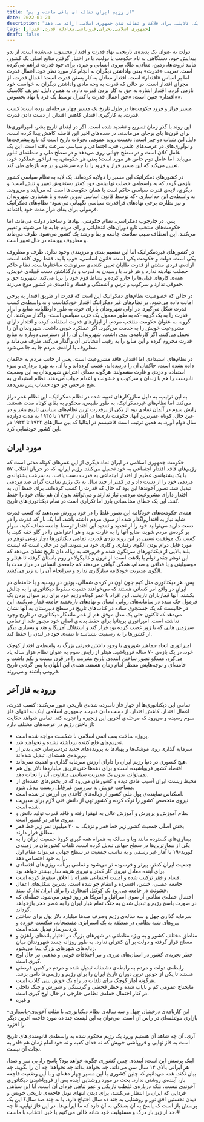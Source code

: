 ```yaml
---
title: "از رژیم ایران تفاله ای باقی مانده و بس"
date: 2022-01-21
description: "دکتر عرفانی در این مقاله بر اساس فرایند قدرت و اقتدار در دولتهای دمکراتیک و غیردمکراتیک، دلایلی برای فلاکت و تفاله شدن جمهوری اسلامی ارائه می دهد"
tags: [جمهوری اسلامی,بحران,فروپاشی,معادله قدرت,اقتدار]
draft: false
---
```

دولت به عنوان یک پدیده‌ی تاریخی، نهاد قدرت و اقتدار محسوب می‌شده است. از بدو پیدایش خود، دستگاهی به نام حکومت یا دولت، با در اختیار گرفتن منابع اصلی یک کشور، مانند ثروت‌ها، زمین، معادن، طلا، نیروی انسانی و غیره، برای خود قدرت فراهم می‌کرده است. تعریف «قدرت» یعنی واداشتن دیگران به انجام کار مورد نظر خود. اعمال قدرت اما بر اساس «اقتدار» است. اقتدار معادل به کار بستن قدرت است؛ اعمال قدرت، از مجرای اقتدار است. در حالی که قدرت به وجه مادی واداشتن دیگران به خواست خود بازمی گردد، اقتدار اشاره به حق به کار بردن قدرت دارد. به همین دلیل، تعریف کلاسیک «اقتدار» چنین است: «حق اعمال قدرت یا کنترل توسط یک فرد یا نهاد بخصوص».

مسیر فراز و فرود حکومت‌ها در طول تاریخ یک مسیر چهار مرحله‌ای بوده است:
کسب قدرت، به کارگیری اقتدار، کاهش اقتدار، از دست دادن قدرت.

این روند با گذر زمان تسریع و تشدید شده است. اگر در ابتدای تاریخ بشر، امپراتوری‌ها برای قرن‌ها پای برجای می‌ماندند، در سده‌های اخیر این فاصله کاهش پیدا کرده است. دلیل این شتاب دو چیز است: نخست روند عمومی تحولات تاریخ است که تابع پیشرفت‌ها و نوآوری‌های در عرصه‌های علمی، فنی، اجتماعی و سیاسی سرعت یافته است. این یک عامل کلان است و در سطح جهانی روی می‌دهد و در سطح ملی و منطقه‌ای تبلور می‌یابد. اما عامل دوم خاص هر مورد است؛ یعنی هر حکومتی، به فراخور عملکرد خود، تعیین می‌کند که این مسیر فراز و فرود را با چه سرعتی و در چه بازه‌ای طی کند.

در کشورهای دمکراتیک این مسیر را دولایه کرده‌اند. یک لایه به نظام سیاسی کشور بازمی گردد که به واسطه‌ی خصلت نهادینه‌ی خود کمتر دستخوش تغییر و تنش است؛ و دیگری، لایه‌ی قدرت سیاسی حاکم است یا همان حکومت‌ها است که می‌آیند و می‌روند. به واسطه‌ی این جداسازی -که توسط قانون اساسی تدوین شده و با هشیاری شهروندان و نیز نظارت برخی نهادهای فراقدرت سیاسی نگهبانی می‌شود- نظام‌های دمکراتیک فرمولی برای بقای دراز مدت خود یافته‌اند.

پس، در چارچوب دمکراسی، نظام حکومتی، نهادها و ساختار دولت می‌ماند، اما حکومت‌های منتخب تابع دوران‌های انتخاباتی و رای مردم جا به جا می‌شوند و تغییر می‌کنند. این انعطاف سبب سلامت جامعه و بقا و رشد یک کشور می‌شود. ظرف می‌ماند و مظروف پیوسته در حال تغییر است.

در کشورهای غیردمکراتیک اما این تقسیم بندی و مرزبندی وجود ندارد. ظرف و مظروف یکی است. دولت و حکومت یکی است. قانون اساسی، خوب یا بد، فقط روی کاغذ است. اراده‌ی فردی مشتی از قدرت طلبان تعیین کننده‌ی سرنوشت ساختارهاست. نظام حاکم خصلت نهادینه ندارد و هر فرد، با رسیدن به قدرت و بازگذاشتن دست قبیله‌ی خویش، همه‌ی کارهای قبلی‌ها را جارو کرده و بساط قوم خود را برپا می‌کند. شهروند حق و حقوقی ندارد و سرکوب و ترس و آشفتگی و فساد و ناامیدی در کشور موج می‌زند.

در حالی که خصوصیت نظام‌های دمکراتیک این است که قدرت از طریق اقتدار به برخی امانت داده می‌شود، در نظام‌های غیر دمکراتیک اقتدار خودکفاست و به واسطه‌ی کسب قدرت شکل می‌گیرد. در اولی شهروندان با رای خود، به طور داوطلبانه، منابع و ابزار قدرت را به یک گروه -که به طور معمول یک حزب سیاسی است- واگذار می‌کنند. آن گروه، به عنوان حکومت منتخب مردم، از ابزارهای قدرت استفاده کرده و اقتدار دارای مشروعیت خویش را به خدمت می‌گیرد. اگر عملکرد خوبی داشت، شهروندان آن را تحمل می‌کنند، اگر کارنامه‌ی بدی داشت، شهروندان آن را از دسترسی دوباره به منابع قدرت محروم کرده و این منابع را به رقیب انتخاباتی آن واگذار می‌کند. ظرف می‌ماند و مظروف با اراده‌ی مردم جا به جا می‌شود.

در نظام‌های استبدادی اما اقتدار، فاقد مشروعیت است. یعنی از جانب مردم به حاکمان داده نشده است. حاکمان آن را دزدیده‌اند، غصب کرده‌اند و با آن، به بهره برداری و سوء استفاده و دزدی و غارت مشغولند. هرگونه صدای اعتراضِ شهروندان به این وضعیت نادرست را هم با زندان و سرکوب و خشونت و اعدام جواب می‌دهند. نظام استبدادی به هیچ مرجعی جز خود حساب پس نمی‌دهد.

به این ترتیب، به دلیل سازوکارهای تعبیه شده در نظام دمکراتیک، این نظام عمر دراز می‌کند. اما نظام‌های غیردمکراتیک، به طور طبیعی، محکوم به بقای کوتاه مدت هستند. رایش سوم در آلمان نمادی بود از یکی از پرقدرت ترین نظام‌های سیاسی تاریخ بشر و در عین حال، کوتاه عمرترین آنها. حکومت نازی‌ها در آلمان از ۱۹۳۳ تا ۱۹۴۵ به مدت دوازده سال دوام آورد. به همین ترتیب است فاشیسم در ایتالیا که بین سال‌های ۱۹۲۲ تا ۱۹۴۳ در این کشور خودنمایی کرد.

## مورد ایران
حکومت جمهوری اسلامی در ایران نماد دیگری از این عمرهای کوتاه مدتی است که رژیم‌های فاقد اقتدار اجتماعی به خود تحمیل می‌کنند. رژیم ایران، که در جریان انقلاب ۵۷ با یک پشتوانه‌ی عظیم از اقتدار اجتماعی به قدرت دست یافت، به سرعت پشتوانه‌ی مردمی خود را از دست داد و در کمتر از چند سال به یک رژیم تمامیت گرای ضد مردمی تبدیل شد. تصور آخوندها این بود که حال که قدرت را کسب کرده‌اند، برای حفظ آن، به اقتدار دارای مشروعیت مردمی نیاز ندارند و می‌توانند بدون آن هم بقای خود را حفظ کنند. این یک خطای محاسباتی بارز اما تکراری است در تمام دیکتاتوری‌های تاریخ.

همه‌ی حکومت‌های خودکامه این تصور غلط را در خود پرورش می‌دهند که کسب قدرت شاید نیاز به اقتدارواگذار شده از سوی مردم داشته باشد، اما یک بار که قدرت را در دست دارید می‌توانید خود را از تجدید و تمدید این اقتدار توسط جامعه معاف کنید، سوار بر گرده‌ی مردم شوید، منابع آنها را به غارت برید و هر اعتراضی را در گلو خفه کنید. با کسب یک موفقیت نسبی در این روند دزدی قدرت، تمامی دیکتاتورها دچار نوعی توهم در مورد قابل دوام بودن الگوی رفتاری و کاری خود می‌شوند. این در حالی است که لیست بلند بالایی از دیکتاتورهای سرنگون شده و فرورفته به زباله دان تاریخ نشان می‌دهد که این توهم چقدر توام با بلاهت است: از نرون و کالیگولا در روم باستان گرفته تا هیتلر و موسولینی و یا قذافی و صدام، همگی گواهی می‌دهند که جامعه‌ی انسانی در دراز مدت با الگوی مدیریت خودکامه سازگاری ندارد و سرانجام آن را به زیر می‌کشد.

پس، هر دیکتاتوری مثل کیم جون اون در کره‌ی شمالی، پوتین در روسیه و یا خامنه‌ای در ایران در واقع امر کسانی هستند که می‌خواهند حتمیت سقوط دیکتاتوری را به چالش بکشند. آنها قماربازان تاریخند. این افراد با عمر کوتاه رژیم خود برای زیر سوال بردن یک فرمول حک شده در سامانه‌های روانی انسان و نهادهای تاریخمند جامعه قمار می‌کنند. این در حالیست که یک جستجوی ساده در کتاب‌های تاریخ در سطح دبیرستان به آنها نشان می‌دهد که تاکنون حتی یک مدل موفق هم از عمر ماندگار دیکتاتوری در تاریخ وجود نداشته است. امپراتوری بریتانیا برای حفظ بدنه‌ی اصلی خود مجبور شد از تمامی سرزمین هایی که با زور غصب کرده بود فرار کند و استقلال آمریکا و هند و بسیاری دیگر از کشورها را به رسمیت بشناسد تا تتمه‌ی خود در لندن را حفظ کند.

امپراتوری اتحاد جماهیر شوروی با وجود داشتن قدرتی بزرگ به واسطه‌ی اقتدار کوچک خود، در یک بازه‌ی ۷۰ ساله فروپاشید. هیتلر از رایش سوم به عنوان نظام هزار ساله یاد می‌کرد، مسکو تصور ساختن آینده‌ی تاریخ بشریت را در قرن بیست و یکم داشت و خامنه‌ای و نوچه‌هایش منتظر امام زمان هستند. همه‌ی این ابلهان با پس گردنی تاریخ فرومی پاشند و می‌روند.

## ورود به فاز آخر
تمامی این دیکتاتوری‌ها از چهار فاز نامبرده شده‌ی تاریخی عبور می‌کنند: کسب قدرت، اعمال اقتدار، کاهش اقتدار، از دست دادن قدرت. جمهوری اسلامی اینک به انتهای فاز سوم رسیده و می‌رود که مرحله‌ی آخرین این زنجیره را تجربه کند. تمامی شواهد حکایت از باختن رژیم در عرصه‌های مختلف دارد:

* پروژه ساخت بمب اتمی اسلامی با شکست مواجه شده است.
* تحریم‌های فلج کننده برداشته نشده و نخواهند شد.
* سرمایه گذاری روی موشک‌ها و پهبادها به پرونده‌های جدید دردسرساز، حتی بدتر از پرونده‌ی هسته‌ای، تبدیل شده‌اند.
* هیچ کشوری در دنیا رژیم ایران را دارای ارزش سرمایه گذاری و اهمیت نمی‌داند.
* اقتصاد کشور فروپاشیده است و برای دهه‌ها حتی تزریق میلیاردها دلار پول هم نمی‌تواند، بدون یک مدیریت سیاسی متفاوت، آن را نجات دهد.
* محیط زیست ایران آسیب مادی دیده و کشورمان می‌رود که در بخش‌های عمده‌ای از مساحت خویش به سرزمین غیرقابل زیست تبدیل شود.
* اسکناس نماینده‌ی پول ملی کشور از زباله‌های کاغذی بی ارزش تر شده است.
* نیروی متخصص کشور را ترک کرده و کشور تهی از دانش فنی لازم برای مدیریت شده است.
* نظام آموزش و پرورش و آموزش عالی به قهقرا رفته و فاقد قدرت تولید دانش و نیروی ماهر در کشور است.
* بخش اصلی جمعیت کشور زیر خط فقر و نزدیک به ۴۰ میلیون نفر زیر خط فقر مطلق قرار دارند.
* بیماری‌های گسترده مانند وبا و سالک به همراه همه گیری کرونا جمعیت ایران را به یکی از بیمارترین‌ها در سطح جهانی تبدیل کرده است. تلفات کشورمان در زمینه‌ی کووید-۱۹ با آمار غیر رسمی و به تناسب جمعیت در سطح جهانی می‌تواند مقام اول را به خود اختصاص دهد.
* جمعیت ایران کمتر، پیرتر و فرسوده تر می‌شود و تمامی برنامه ریزی‌های اقتصادی برای آینده معادل نیروی کار کمتر و نیروی هزینه ساز بیشتر خواهد بود.
* فساد و فقر ترکیب شده و امنیت اجتماعی همراه با اخلاق سقوط کرده است.
* جامعه عصبی، خشن، افسرده و انتقام جو شده است. بدترین شکل‌های اعمال خشونت در جامعه می‌رود یک کوکتل انفجاری را برای ایران تدارک ببیند.
* احتمال حمله‌ی نظامی از سوی اسرائیل و آمریکا هر روز قویتر می‌شود. حمله‌ای که در صورت پاسخ رژیم و تبدیل شدن به جنگ تمام عیار ایران را به عصر حجر بازخواهد گرداند.
* سرمایه گذاری چهل و سه ساله‌ی رژیم وصرف صدها میلیارد دلار پول برای ساختن نیروهای شبه نظامی در منطقه به یک استراتژی مفتضحانه، شکست خورده و دردسرساز تبدیل شده است.
* مناطق مختلف کشور و به ویژه مناطقی در شهرهای بزرگ در اختیار باندهای راهزن و مسلح قرار گرفته و دولت بر آن کنترلی ندارد. به طور روزانه جسد شهروندان میان زباله‌های شهرهای بزرگ پیدا می‌شود.
* خطر تجزیه‌ی کشور در استان‌های مرزی و نیز اختلافات قومی و مذهبی در حال اوج گیری است.
* رابطه‌ی دولت و مردم به رابطه‌ی دشمنانه تبدیل شده و مردم در کمین فرصتی هستند تا یکی از خونین ترین دوران تاریخ ایران را برای رژیم و رژیمی‌ها دامن بزنند. هرگونه آمار کوچک برای تلفات در راه یک خوش بینی کاذب است.
* مایحتاج عمومی کم و نایاب شده و خطر قحطی و گرسنگی و شورش و جنگ داخلی در کنار احتمال حمله‌ی نظامی خارجی در حال اوج گیری است.
* و غیره

این کارنامه‌ی درخشان چهل و سه ساله‌ی نظام دیکتاتوری، با مثلث آخوندی-پاسداری-بازاری موئتلفه‌ای در راس آن است. می‌توان به این لیست چند ده مورد فاجعه آفرین دیگر را افزود.

آری، آن چه شاهد آن هستیم ورود یک رژیم محکوم شده به واسطه‌ی قانومندی‌های تاریخ است به فاز نهایی و فروپاشی خویش که نه خدای کعبه و نه خود امام زمان هم قادر به نجات آن نیست.

اینک پرسش این است: آینده‌ی چنین کشوری چگونه خواهد بود؟ پاسخ را، بی سر و صدا، هر ایرانی بالای ۱۴ سال سن می‌داند، چه بخواهد بداند چه نخواهد؛ چه آن را بگوید، چه بیان نکند. همه می‌دانیم که چنین کشوری با این مسیر چهار دهه‌ای و با این وضعیت فاجعه بار، آینده‌ی روشنی ندارد. بحث در مورد روشنایی آینده پس از فروپاشیدن دیکتاتوری آخوندی نیست، بلکه درباره‌ی غلظت تاریکی و عمر تباهی فردای آن است. آیا این سیاهی فردایی که ایران را انتظار می‌کشد، برای دیدن انتهای تونل فاجعه‌ی تاریخی خویش و دیدن نخستین افق نور و روشنایی به چند ده سال احتیاج دارد، یا به چند صد سال؟ این یک پرسش باز است که پاسخ به آن بستگی به آن دارد که ما ایرانی‌ها، در این فاز نهایی، تا چه حد از زیر بار درک و مسئولیت خود شانه خالی می‌کنیم یا خیر. انتخاب با ماست.#
